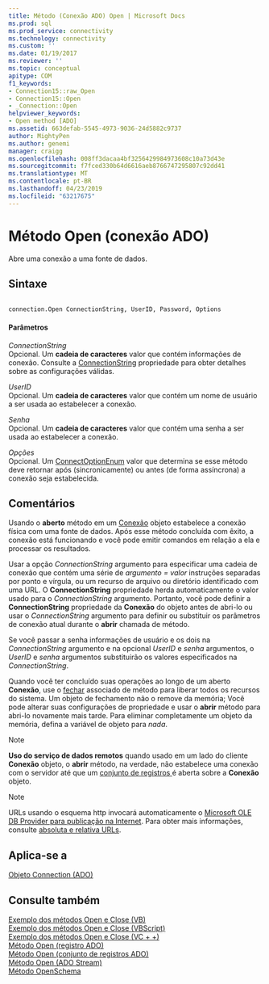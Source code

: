 ```yaml
---
title: Método (Conexão ADO) Open | Microsoft Docs
ms.prod: sql
ms.prod_service: connectivity
ms.technology: connectivity
ms.custom: ''
ms.date: 01/19/2017
ms.reviewer: ''
ms.topic: conceptual
apitype: COM
f1_keywords:
- Connection15::raw_Open
- Connection15::Open
- _Connection::Open
helpviewer_keywords:
- Open method [ADO]
ms.assetid: 663defab-5545-4973-9036-24d5882c9737
author: MightyPen
ms.author: genemi
manager: craigg
ms.openlocfilehash: 008ff3dacaa4bf3256429984973608c10a73d43e
ms.sourcegitcommit: f7fced330b64d6616aeb8766747295807c92dd41
ms.translationtype: MT
ms.contentlocale: pt-BR
ms.lasthandoff: 04/23/2019
ms.locfileid: "63217675"
---
```

# <a name="open-method-ado-connection"></a>Método Open (conexão ADO)
Abre uma conexão a uma fonte de dados.  
  
## <a name="syntax"></a>Sintaxe  
  
```  
  
connection.Open ConnectionString, UserID, Password, Options  
```  
  
#### <a name="parameters"></a>Parâmetros  
 *ConnectionString*  
 Opcional. Um **cadeia de caracteres** valor que contém informações de conexão. Consulte a [ConnectionString](../../../ado/reference/ado-api/connectionstring-property-ado.md) propriedade para obter detalhes sobre as configurações válidas.  
  
 *UserID*  
 Opcional. Um **cadeia de caracteres** valor que contém um nome de usuário a ser usada ao estabelecer a conexão.  
  
 *Senha*  
 Opcional. Um **cadeia de caracteres** valor que contém uma senha a ser usada ao estabelecer a conexão.  
  
 *Opções*  
 Opcional. Um [ConnectOptionEnum](../../../ado/reference/ado-api/connectoptionenum.md) valor que determina se esse método deve retornar após (sincronicamente) ou antes (de forma assíncrona) a conexão seja estabelecida.  
  
## <a name="remarks"></a>Comentários  
 Usando o **aberto** método em um [Conexão](../../../ado/reference/ado-api/connection-object-ado.md) objeto estabelece a conexão física com uma fonte de dados. Após esse método concluída com êxito, a conexão está funcionando e você pode emitir comandos em relação a ela e processar os resultados.  
  
 Usar a opção *ConnectionString* argumento para especificar uma cadeia de conexão que contém uma série de *argumento* *= valor* instruções separadas por ponto e vírgula, ou um recurso de arquivo ou diretório identificado com uma URL. O **ConnectionString** propriedade herda automaticamente o valor usado para o *ConnectionString* argumento. Portanto, você pode definir a **ConnectionString** propriedade da **Conexão** do objeto antes de abri-lo ou usar o *ConnectionString* argumento para definir ou substituir os parâmetros de conexão atual durante o **abrir** chamada de método.  
  
 Se você passar a senha informações de usuário e os dois na *ConnectionString* argumento e na opcional *UserID* e *senha* argumentos, o *UserID*  e *senha* argumentos substituirão os valores especificados na *ConnectionString*.  
  
 Quando você ter concluído suas operações ao longo de um aberto **Conexão**, use o [fechar](../../../ado/reference/ado-api/close-method-ado.md) associado de método para liberar todos os recursos do sistema. Um objeto de fechamento não o remove da memória; Você pode alterar suas configurações de propriedade e usar o **abrir** método para abri-lo novamente mais tarde. Para eliminar completamente um objeto da memória, defina a variável de objeto para *nada*.  
  
> [!NOTE]
>  **Uso do serviço de dados remotos** quando usado em um lado do cliente **Conexão** objeto, o **abrir** método, na verdade, não estabelece uma conexão com o servidor até que um [conjunto de registros ](../../../ado/reference/ado-api/recordset-object-ado.md) é aberta sobre a **Conexão** objeto.  
  
> [!NOTE]
>  URLs usando o esquema http invocará automaticamente o [Microsoft OLE DB Provider para publicação na Internet](../../../ado/guide/appendixes/microsoft-ole-db-provider-for-internet-publishing.md). Para obter mais informações, consulte [absoluta e relativa URLs](../../../ado/guide/data/absolute-and-relative-urls.md).  
  
## <a name="applies-to"></a>Aplica-se a  
 [Objeto Connection (ADO)](../../../ado/reference/ado-api/connection-object-ado.md)  
  
## <a name="see-also"></a>Consulte também  
 [Exemplo dos métodos Open e Close (VB)](../../../ado/reference/ado-api/open-and-close-methods-example-vb.md)   
 [Exemplo dos métodos Open e Close (VBScript)](../../../ado/reference/ado-api/open-and-close-methods-example-vbscript.md)   
 [Exemplo dos métodos Open e Close (VC + +)](../../../ado/reference/ado-api/open-and-close-methods-example-vc.md)   
 [Método Open (registro ADO)](../../../ado/reference/ado-api/open-method-ado-record.md)   
 [Método Open (conjunto de registros ADO)](../../../ado/reference/ado-api/open-method-ado-recordset.md)   
 [Método Open (ADO Stream)](../../../ado/reference/ado-api/open-method-ado-stream.md)   
 [Método OpenSchema](../../../ado/reference/ado-api/openschema-method.md)
